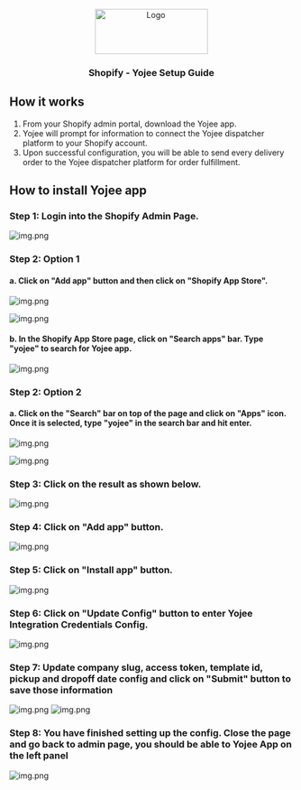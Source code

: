 <div id="top"></div>
<!-- PROJECT LOGO -->
<br />
<div align="center">
  <a href="https://yojee.com/">
    <img src="https://yojee.com/wp-content/uploads/2021/11/Logo-1.png" alt="Logo" width="200" height="80">
  </a>
<h3 align="center">Shopify - Yojee Setup Guide</h3>
</div>

<!-- PLUGIN OVERVIEW -->

## How it works

1. From your Shopify admin portal, download the Yojee app.
2. Yojee will prompt for information to connect the Yojee dispatcher platform to your Shopify account.
3. Upon successful configuration, you will be able to send every delivery order to the Yojee dispatcher platform for order fulfillment.

## How to install Yojee app

### Step 1: Login into the Shopify Admin Page.

![img.png](../../assets/images/shopify/main-page.png)

### Step 2: Option 1

#### a. Click on "Add app" button and then click on "Shopify App Store".

![img.png](../../assets/images/shopify/add-app-button.png)

![img.png](../../assets/images/shopify/shopify-app-store-btn.png)

#### b. In the Shopify App Store page, click on "Search apps" bar. Type "yojee" to search for Yojee app.

![img.png](../../assets/images/shopify/search-bar.png)

### Step 2: Option 2

#### a. Click on the "Search" bar on top of the page and click on "Apps" icon. Once it is selected, type "yojee" in the search bar and hit enter.

![img.png](../../assets/images/shopify/search-app-bar.png)

![img.png](../../assets/images/shopify/search-app-bar-yojee.png)

### Step 3: Click on the result as shown below.

![img.png](../../assets/images/shopify/search-yojee-app.png)

### Step 4: Click on "Add app" button.

![img.png](../../assets/images/shopify/add-yojee-app.png)

### Step 5: Click on "Install app" button.

![img.png](../../assets/images/shopify/install-app-btn.png)

### Step 6: Click on "Update Config" button to enter Yojee Integration Credentials Config.

![img.png](../../assets/images/shopify/app-config-setting.png)

### Step 7: Update company slug, access token, template id, pickup and dropoff date config and click on "Submit" button to save those information

![img.png](../../assets/images/shopify/update-setting.png)
![img.png](../../assets/images/shopify/save-setting-success.png)

### Step 8: You have finished setting up the config. Close the page and go back to admin page, you should be able to Yojee App on the left panel

![img.png](../../assets/images/shopify/finished.png)
